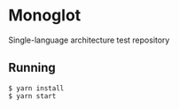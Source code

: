 # Monoglot

Single-language architecture test repository

## Running

```
$ yarn install
$ yarn start
```
